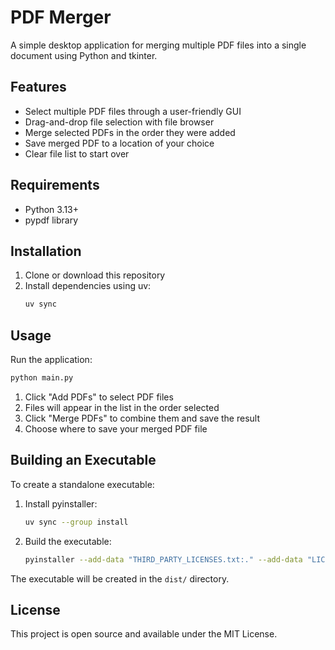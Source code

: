# PDF Merger

A simple desktop application for merging multiple PDF files into a single document using Python and tkinter.

## Features

- Select multiple PDF files through a user-friendly GUI
- Drag-and-drop file selection with file browser
- Merge selected PDFs in the order they were added
- Save merged PDF to a location of your choice
- Clear file list to start over

## Requirements

- Python 3.13+
- pypdf library

## Installation

1. Clone or download this repository
2. Install dependencies using uv:
   ```bash
   uv sync
   ```

## Usage

Run the application:
```bash
python main.py
```

1. Click "Add PDFs" to select PDF files
2. Files will appear in the list in the order selected
3. Click "Merge PDFs" to combine them and save the result
4. Choose where to save your merged PDF file

## Building an Executable

To create a standalone executable:

1. Install pyinstaller:
   ```bash
   uv sync --group install
   ```

2. Build the executable:
   ```bash
   pyinstaller --add-data "THIRD_PARTY_LICENSES.txt:." --add-data "LICENSE:." --onefile --windowed main.py
   ```

The executable will be created in the `dist/` directory.

## License

This project is open source and available under the MIT License.